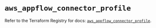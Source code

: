 # `aws_appflow_connector_profile`

Refer to the Terraform Registry for docs: [`aws_appflow_connector_profile`](https://registry.terraform.io/providers/hashicorp/aws/5.73.0/docs/resources/appflow_connector_profile).
